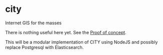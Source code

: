 # city
Internet GIS for the masses

There is nothing useful here yet. See the [Proof of concept](https://github.com/Openpoint/pre_city).

This will be a modular implementation of CITY using NodeJS and possibly replace Postgresql with Elasticsearch.
